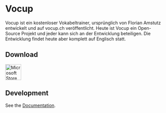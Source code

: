 # Vocup

Vocup ist ein kostenloser Vokabeltrainer,
ursprünglich von Florian Amstutz entwickelt und auf vocup.ch veröffentlicht.
Heute ist Vocup ein Open-Source Projekt und jeder kann sich an der Entwicklung beteiligen.
Die Entwicklung findet heute aber komplett auf Englisch statt.

## Download

[<img src="https://upload.wikimedia.org/wikipedia/commons/f/f7/Get_it_from_Microsoft_Badge.svg" alt="Microsoft Store Badge" height="50px">](https://www.microsoft.com/store/apps/9N6W2H3QJQMM)

## Development

See the [Documentation](docs/README.md).
